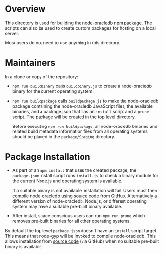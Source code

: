 # Overview

This directory is used for building the [node-oracledb npm
package](https://www.npmjs.com/package/oracledb).  The scripts can
also be used to create custom packages for hosting on a local server.

Most users do not need to use anything in this directory.

# Maintainers

In a clone or copy of the repository:

- `npm run buildbinary` calls `buildbinary.js` to create a
  node-oracledb binary for the current operating system.

- `npm run buildpackage` calls `buildpackage.js` to make the
  node-oracledb package containing the node-oracledb JavaScript files,
  the available binaries, and a package.json that has an `install`
  script and a `prune` script.  The package will be created in the top
  level directory.

  Before executing `npm run buildpackage`, all node-oracledb binaries
  and related build metadata information files from all operating
  systems should be placed in the `package/Staging` directory.

# Package Installation

- As part of an `npm install` that uses the created package, the
  `package.json` install script runs `install.js` to check a binary
  module for the current Node.js and operating system is available.

  If a suitable binary is not available, installation will fail.
  Users must then compile node-oracledb using source code from GitHub.
  Alternatively a different version of node-oracledb, Node.js, or
  different operating system may have a suitable pre-built binary
  available.

- After install, space conscious users can run `npm run prune` which
  removes pre-built binaries for all other operating systems.

By default the top level `package.json` doesn't have an `install`
script target.  This means that node-gyp will be invoked to compile
node-oracledb.  This allows installation from [source
code](https://oracle.github.io/node-oracledb/INSTALL.html#github) (via
GitHub) when no suitable pre-built binary is available.
